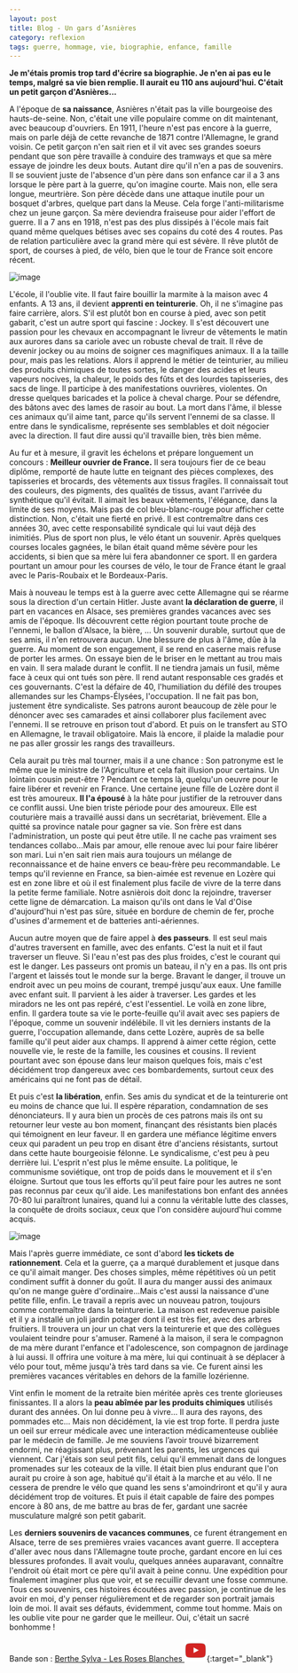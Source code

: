 ```yaml
---
layout: post
title: Blog - Un gars d’Asnières
category: reflexion
tags: guerre, hommage, vie, biographie, enfance, famille
---
```


**Je m'étais promis trop tard d'écrire sa biographie. Je n'en ai pas eu le temps, malgré sa vie bien remplie. Il aurait eu 110 ans aujourd'hui. C'était un petit garçon d'Asnières...**

A l'époque de **sa naissance**, Asnières n'était pas la ville bourgeoise des hauts-de-seine. Non, c'était une ville populaire comme on dit maintenant, avec beaucoup d'ouvriers. En 1911, l'heure n'est pas encore à la guerre, mais on parle déjà de cette revanche de 1871 contre l'Allemagne, le grand voisin. Ce petit garçon n'en sait rien et il vit avec ses grandes soeurs pendant que son père travaille à conduire des tramways et que sa mère essaye de joindre les deux bouts. Autant dire qu'il n'en a pas de souvenirs. Il se souvient juste de l'absence d'un père dans son enfance car il a 3 ans lorsque le père part à la guerre, qu'on imagine courte. Mais non, elle sera longue, meurtrière. Son père décède dans une attaque inutile pour un bosquet d'arbres, quelque part dans la Meuse. Cela forge l'anti-militarisme chez un jeune garçon. Sa mère deviendra fraiseuse pour aider l'effort de guerre. Il a 7 ans en 1918, n'est pas des plus dissipés à l'école mais fait quand même quelques bétises avec ses copains du coté des 4 routes. Pas de relation particulière avec la grand mère qui est sévère. Il rêve plutôt de sport, de courses à pied, de vélo, bien que le tour de France soit encore récent.

![image](https://filedn.eu/llqi9IBxlYouGRXYG2xlROb/img/2021/asniere1910.jpg)

L'école, il l'oublie vite. Il faut faire bouillir la marmite à la maison avec 4 enfants. A 13 ans, il devient **apprenti en teinturerie**. Oh, il ne s'imagine pas faire carrière, alors. S'il est plutôt bon en course à pied, avec son petit gabarit, c'est un autre sport qui fascine : Jockey. Il s'est découvert une passion pour les chevaux en accompagnant le livreur de vêtements le matin aux aurores dans sa cariole avec un robuste cheval de trait. Il rêve de devenir jockey ou au moins de soigner ces magnifiques animaux. Il a la taille pour, mais pas les relations. Alors il apprend le métier de teinturier, au milieu des produits chimiques de toutes sortes, le danger des acides et leurs vapeurs nocives, la chaleur, le poids des fûts et des lourdes tapisseries, des sacs de linge. Il participe à des manifestations ouvrières, violentes. On dresse quelques baricades et la police à cheval charge. Pour se défendre, des bâtons avec des lames de rasoir au bout. La mort dans l'âme, il blesse ces animaux qu'il aime tant, parce qu'ils servent l'ennemi de sa classe. Il entre dans le syndicalisme, représente ses semblables et doit négocier avec la direction. Il faut dire aussi qu'il travaille bien, très bien même. 

Au fur et à mesure, il gravit les échelons et prépare longuement un concours : **Meilleur ouvrier de France.** Il sera toujours fier de ce beau diplôme, remporté de haute lutte en teignant des pièces complexes, des tapisseries et brocards, des vêtements aux tissus fragiles. Il connaissait tout des couleurs, des pigments, des qualités de tissus, avant l'arrivée du synthétique qu'il évitait. Il aimait les beaux vêtements, l'élégance, dans la limite de ses moyens. Mais pas de col bleu-blanc-rouge pour afficher cette distinction. Non, c'était une fierté en privé. Il est contremaître dans ces années 30, avec cette responsabilité syndicale qui lui vaut déjà des inimitiés. Plus de sport non plus, le vélo étant un souvenir. Après quelques courses locales gagnées, le bilan était quand même sévère pour les accidents, si bien que sa mère lui fera abandonner ce sport. Il en gardera pourtant un amour pour les courses de vélo, le tour de France étant le graal avec le Paris-Roubaix et le Bordeaux-Paris. 

Mais à nouveau le temps est à la guerre avec cette Allemagne qui se réarme sous la direction d'un certain Hitler. Juste avant **la déclaration de guerre**, il part en vacances en Alsace, ses premières grandes vacances avec ses amis de l'époque. Ils découvrent cette région pourtant toute proche de l'ennemi, le ballon d'Alsace, la bière, ... Un souvenir durable, surtout que de ses amis, il n'en retrouvera aucun. Une blessure de plus à l'âme, dûe à la guerre. Au moment de son engagement, il se rend en caserne mais refuse de porter les armes. On essaye bien de le briser en le mettant au trou mais en vain. Il sera malade durant le conflit. Il ne tiendra jamais un fusil, même face à ceux qui ont tués son père. Il rend autant responsable ces gradés et ces gouvernants. C'est la défaire de 40, l'humiliation du défilé des troupes allemandes sur les Champs-Élysées, l'occupation. Il ne fait pas bon, justement être syndicaliste. Ses patrons auront beaucoup de zèle pour le dénoncer avec ses camarades et ainsi collaborer plus facilement avec l'ennemi. Il se retrouve en prison tout d'abord. Et puis on le transfert au STO en Allemagne, le travail obligatoire. Mais là encore, il plaide la maladie pour ne pas aller grossir les rangs des travailleurs. 

Cela aurait pu très mal tourner, mais il a une chance : Son patronyme est le même que le ministre de l'Agriculture et cela fait illusion pour certains. Un lointain cousin peut-être ? Pendant ce temps là, quelqu'un oeuvre pour le faire libérer et revenir en France. Une certaine jeune fille de Lozère dont il est très amoureux. **Il l'a épousé** à la hâte pour justifier de la retrouver dans ce conflit aussi. Une bien triste période pour des amoureux. Elle est couturière mais a travaillé aussi dans un secrétariat, brièvement. Elle a quitté sa province natale pour gagner sa vie. Son frère est dans l'administration, un poste qui peut être utile. Il ne cache pas vraiment ses tendances collabo...Mais par amour, elle renoue avec lui pour faire libérer son mari. Lui n'en sait rien mais aura toujours un mélange de reconnaissance et de haine envers ce beau-frère peu recommandable. Le temps qu'il revienne en France, sa bien-aimée est revenue en Lozère qui est en zone libre et où il est finalement plus facile de vivre de la terre dans la petite ferme familiale. Notre asnièrois doit donc la rejoindre, traverser cette ligne de démarcation. La maison qu'ils ont dans le Val d'Oise d'aujourd'hui n'est pas sûre, située en bordure de chemin de fer, proche d'usines d'armement et de batteries anti-aériennes. 

Aucun autre moyen que de faire appel à **des passeurs**. Il est seul mais d'autres traversent en famille, avec des enfants. C'est la nuit et il faut traverser un fleuve. Si l'eau n'est pas des plus froides, c'est le courant qui est le danger. Les passeurs ont promis un bateau, il n'y en a pas. Ils ont pris l'argent et laissés tout le monde sur la berge. Bravant le danger, il trouve un endroit avec un peu moins de courant, trempé jusqu'aux eaux. Une famille avec enfant suit. Il parvient à les aider à traverser. Les gardes et les miradors ne les ont pas repéré, c'est l'essentiel. Le voilà en zone libre, enfin. Il gardera toute sa vie le porte-feuille qu'il avait avec ses papiers de l'époque, comme un souvenir indélébile. Il vit les derniers instants de la guerre, l'occupation allemande, dans cette Lozère, auprès de sa belle famille qu'il peut aider aux champs. Il apprend à aimer cette région, cette nouvelle vie, le reste de la famille, les cousines et cousins. Il revient pourtant avec son épouse dans leur maison quelques fois, mais c'est décidément trop dangereux avec ces bombardements, surtout ceux des américains qui ne font pas de détail.

Et puis c'est **la libération**, enfin. Ses amis du syndicat et de la teinturerie ont eu moins de chance que lui. Il espère réparation, condamnation de ses dénonciateurs. Il y aura bien un procès de ces patrons mais ils ont su retourner leur veste au bon moment, finançant des résistants bien placés qui témoignent en leur faveur. Il en gardera une méfiance légitime envers ceux qui paradent un peu trop en disant être d'anciens résistants, surtout dans cette haute bourgeoisie félonne. Le syndicalisme, c'est peu à peu derrière lui. L'esprit n'est plus le même ensuite. La politique, le communisme soviétique, ont trop de poids dans le mouvement et il s'en éloigne. Surtout que tous les efforts qu'il peut faire pour les autres ne sont pas reconnus par ceux qu'il aide. Les manifestations bon enfant des années 70-80 lui paraîtront lunaires, quand lui a connu la véritable lutte des classes, la conquête de droits sociaux, ceux que l'on considère aujourd'hui comme acquis. 

![image](https://filedn.eu/llqi9IBxlYouGRXYG2xlROb/img/2021/teinturerie3.jpg)

Mais l'après guerre immédiate, ce sont d'abord **les tickets de rationnement**. Cela et la guerre, ça a marqué durablement et jusque dans ce qu'il aimait manger. Des choses simples, même répétitives où un petit condiment suffit à donner du goût. Il aura du manger aussi des animaux qu'on ne mange guère d'ordinaire...Mais c'est aussi la naissance d'une petite fille, enfin. Le travail a repris avec un nouveau patron, toujours comme contremaître dans la teinturerie. La maison est redevenue paisible et il y a installé un joli jardin potager dont il est très fier, avec des arbres fruitiers. Il trouvera un jour un chat vers la teinturerie et que des collègues voulaient teindre pour s'amuser. Ramené à la maison, il sera le compagnon de ma mère durant l'enfance et l'adolescence, son compagnon de jardinage à lui aussi. Il offrira une voiture à ma mère, lui qui continuait à se déplacer à vélo pour tout, même jusqu'à très tard dans sa vie. Ce furent ainsi les premières vacances véritables en dehors de la famille lozérienne. 

Vint enfin le moment de la retraite bien méritée après ces trente glorieuses finissantes. Il a alors la **peau abîmée par les produits chimiques** utilisés durant des années. On lui donne peu à vivre... Il aura des rayons, des pommades etc... Mais non décidément, la vie est trop forte. Il perdra juste un oeil sur erreur médicale avec une interaction médicamenteuse oubliée par le médecin de famille. Je me souviens l’avoir trouvé bizarrement endormi, ne réagissant plus, prévenant les parents, les urgences qui viennent. Car j'étais son seul petit fils, celui qu'il emmenait dans de longues promenades sur les coteaux de la ville. Il était bien plus endurant que l'on aurait pu croire à son age, habitué qu'il était à la marche et au vélo. Il ne cessera de prendre le vélo que quand les sens s'amoindriront et qu'il y aura décidément trop de voitures. Et puis il était capable de faire des pompes encore à 80 ans, de me battre au bras de fer, gardant une sacrée musculature malgré son petit gabarit. 

Les **derniers souvenirs de vacances communes**, ce furent étrangement en Alsace, terre de ses premières vraies vacances avant guerre. Il acceptera d'aller avec nous dans l'Allemagne toute proche, gardant encore en lui ces blessures profondes. Il avait voulu, quelques années auparavant, connaître l'endroit où était mort ce père qu'il avait à peine connu. Une expédition pour finalement imaginer plus que voir, et se recuillir devant une fosse commune. Tous ces souvenirs, ces histoires écoutées avec passion, je continue de les avoir en moi, d'y penser régulièrement et de regarder son portrait jamais loin de moi. Il avait ses défauts, évidemment, comme tout homme. Mais on les oublie vite pour ne garder que le meilleur. Oui, c'était un sacré bonhomme !

Bande son : [Berthe Sylva - Les Roses Blanches ![video](/images/youtube.png)](https://www.youtube.com/watch?v=VQ0i10XX6G0){:target="_blank"}

